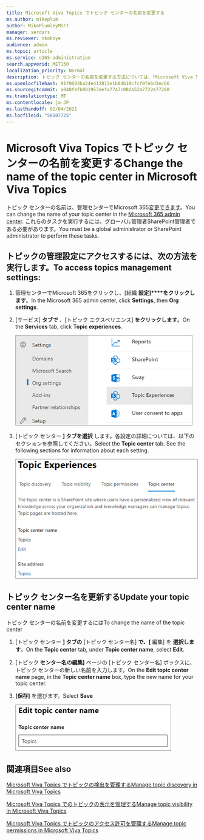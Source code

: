 ```yaml
---
title: Microsoft Viva Topics でトピック センターの名前を変更する
ms.author: mikeplum
author: MikePlumleyMSFT
manager: serdars
ms.reviewer: nkokoye
audience: admin
ms.topic: article
ms.service: o365-administration
search.appverid: MET150
localization_priority: Normal
description: トピック センターの名前を変更する方法については、「Microsoft Viva Topics」を参照してください。
ms.openlocfilehash: 91f0693ba24e412812e1b8db19cfcf0febd2ec66
ms.sourcegitcommit: a048fefb081953aefa7747c08da52a7722e77288
ms.translationtype: MT
ms.contentlocale: ja-JP
ms.lasthandoff: 02/04/2021
ms.locfileid: "50107725"
---
```

# <a name="change-the-name-of-the-topic-center-in-microsoft-viva-topics"></a><span data-ttu-id="a578d-103">Microsoft Viva Topics でトピック センターの名前を変更する</span><span class="sxs-lookup"><span data-stu-id="a578d-103">Change the name of the topic center in Microsoft Viva Topics</span></span>

<span data-ttu-id="a578d-104">トピック センターの名前は、管理センターでMicrosoft 365[変更できます](https://admin.microsoft.com)。</span><span class="sxs-lookup"><span data-stu-id="a578d-104">You can change the name of your topic center in the [Microsoft 365 admin center](https://admin.microsoft.com).</span></span> <span data-ttu-id="a578d-105">これらのタスクを実行するには、グローバル管理者SharePoint管理者である必要があります。</span><span class="sxs-lookup"><span data-stu-id="a578d-105">You must be a global administrator or SharePoint administrator to perform these tasks.</span></span>

## <a name="to-access-topics-management-settings"></a><span data-ttu-id="a578d-106">トピックの管理設定にアクセスするには、次の方法を実行します。</span><span class="sxs-lookup"><span data-stu-id="a578d-106">To access topics management settings:</span></span>

1. <span data-ttu-id="a578d-107">管理センターでMicrosoft 365をクリックし、[組織 **設定]\*\*\*\*をクリックします**。</span><span class="sxs-lookup"><span data-stu-id="a578d-107">In the Microsoft 365 admin center, click **Settings**, then **Org settings**.</span></span>
2. <span data-ttu-id="a578d-108">[サービス] **タブで** 、[トピック エクスペリエンス] **をクリックします**。</span><span class="sxs-lookup"><span data-stu-id="a578d-108">On the **Services** tab, click **Topic experiences**.</span></span>

    ![Connectを知る](../media/admin-org-knowledge-options-completed.png) 

3. <span data-ttu-id="a578d-110">[トピック センター **] タブを選択** します。各設定の詳細については、以下のセクションを参照してください。</span><span class="sxs-lookup"><span data-stu-id="a578d-110">Select the **Topic center** tab. See the following sections for information about each setting.</span></span>

    ![ナレッジ ネットワーク設定](../media/knowledge-network-settings-topic-center.png) 

##  <a name="update-your-topic-center-name"></a><span data-ttu-id="a578d-112">トピック センター名を更新する</span><span class="sxs-lookup"><span data-stu-id="a578d-112">Update your topic center name</span></span>

<span data-ttu-id="a578d-113">トピック センターの名前を変更するには</span><span class="sxs-lookup"><span data-stu-id="a578d-113">To change the name of the topic center</span></span>

1. <span data-ttu-id="a578d-114">[トピック センター **] タブの** [トピック センター名] **で、[** 編集] を **選択します**。</span><span class="sxs-lookup"><span data-stu-id="a578d-114">On the **Topic center** tab, under **Topic center name**, select **Edit**.</span></span>
2. <span data-ttu-id="a578d-115">[トピック **センター名の編集]** ページの [トピック センター名] ボックスに、トピック センターの新しい名前を入力します。</span><span class="sxs-lookup"><span data-stu-id="a578d-115">On the **Edit topic center name** page, in the **Topic center name** box, type the new name for your topic center.</span></span>
3. <span data-ttu-id="a578d-116">**[保存]** を選びます。</span><span class="sxs-lookup"><span data-stu-id="a578d-116">Select **Save**</span></span>

    ![トピック センター名の編集](../media/manage-topic-center-name.png)  

## <a name="see-also"></a><span data-ttu-id="a578d-118">関連項目</span><span class="sxs-lookup"><span data-stu-id="a578d-118">See also</span></span>

[<span data-ttu-id="a578d-119">Microsoft Viva Topics でトピックの検出を管理する</span><span class="sxs-lookup"><span data-stu-id="a578d-119">Manage topic discovery in Microsoft Viva Topics</span></span>](topic-experiences-discovery.md)

[<span data-ttu-id="a578d-120">Microsoft Viva Topics でのトピックの表示を管理する</span><span class="sxs-lookup"><span data-stu-id="a578d-120">Manage topic visibility in Microsoft Viva Topics</span></span>](topic-experiences-knowledge-rules.md)

[<span data-ttu-id="a578d-121">Microsoft Viva Topics でトピックのアクセス許可を管理する</span><span class="sxs-lookup"><span data-stu-id="a578d-121">Manage topic permissions in Microsoft Viva Topics</span></span>](topic-experiences-user-permissions.md)

